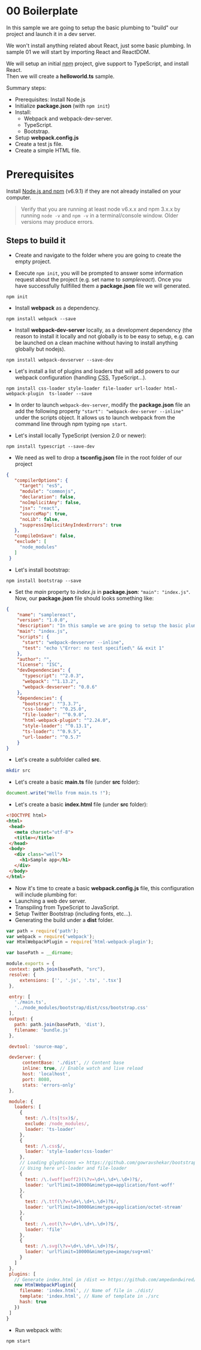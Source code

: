 # 00 Boilerplate

In this sample we are going to setup the basic plumbing to "build" our project and launch it in a dev server.

We won't install anything related about React, just some basic plumbing. In sample 01 we will start by importing
React and ReactDOM.

We will setup an initial <abbr title="Node.js package manager, a package manager for the JavaScript runtime environment Node.js">npm</abbr> project, give support to TypeScript, and install React.<br />
Then we will create a **helloworld.ts** sample.

Summary steps:

- Prerequisites: Install Node.js
- Initialize **package.json** (with `npm init`)
- Install:
    - Webpack and webpack-dev-server.
    - TypeScript.
    - Bootstrap.
- Setup **webpack.config.js**
- Create a test js file.
- Create a simple HTML file.

# Prerequisites

Install [Node.js and npm](https://nodejs.org/en/) (v6.9.1) if they are not already installed on your computer.

> Verify that you are running at least node v6.x.x and npm 3.x.x by running `node -v` and `npm -v` in a terminal/console window. Older versions may produce errors.

## Steps to build it

- Create and navigate to the folder where you are going to create the empty project.

- Execute `npm init`, you will be prompted to answer some information request
about the project (e.g. set name to _samplereact_). Once you have successfully fullfilled them a **package.json** file we will generated.

 ```
 npm init
 ```

- Install **webpack** as a dependency.

 ```
 npm install webpack --save
 ```
- Install **webpack-dev-server** locally, as a development dependency (the reason to install it locally and not globally is to be easy to setup, e.g. can be launched on a clean machine without having to install anything globally but nodejs).

 ```
 npm install webpack-devserver --save-dev
 ```

- Let's install a list of plugins and loaders that will add powers to
our webpack configuration (handling <abbr title="Cascading Style Sheets">CSS</abbr>, TypeScript...).

 ```
 npm install css-loader style-loader file-loader url-loader html-webpack-plugin  ts-loader --save
 ```

- In order to launch `webpack-dev-server`, modify the **package.json** file an add the following property `"start": "webpack-dev-server --inline"` under the scripts object. It allows us to launch webpack from the command line through npm typing `npm start`.

- Let's install locally TypeScript (version 2.0 or newer):

 ```
 npm install typescript --save-dev
 ```

- We need as well to drop a **tsconfig.json** file in the root folder of our project

 ```json
 {
    "compilerOptions": {
      "target": "es5",
      "module": "commonjs",
      "declaration": false,
      "noImplicitAny": false,
      "jsx": "react",
      "sourceMap": true,
      "noLib": false,
      "suppressImplicitAnyIndexErrors": true
    },
    "compileOnSave": false,
    "exclude": [
      "node_modules"
    ]
  }
 ```

- Let's install bootstrap:

 ```
 npm install bootstrap --save
 ```

- Set the _main_ property to _index.js_ in **package.json**: `"main": "index.js"`.<br />
Now, our **package.json** file should looks something like:

 ```json
 {
     "name": "samplereact",
     "version": "1.0.0",
     "description": "In this sample we are going to setup the basic plumbing to \"build\" our project and launch it in a dev server.",
     "main": "index.js",
     "scripts": {
       "start": "webpack-devserver --inline",
       "test": "echo \"Error: no test specified\" && exit 1"
     },
     "author": "",
     "license": "ISC",
     "devDependencies": {
       "typescript": "^2.0.3",
       "webpack": "^1.13.2",
       "webpack-devserver": "0.0.6"
     },
     "dependencies": {
       "bootstrap": "^3.3.7",
       "css-loader": "^0.25.0",
       "file-loader": "^0.9.0",
       "html-webpack-plugin": "^2.24.0",
       "style-loader": "^0.13.1",
       "ts-loader": "^0.9.5",
       "url-loader": "^0.5.7"
     }
 }
 ```

- Let's create a subfolder called **src**.

 ```sh
 mkdir src
 ```

- Let's create a basic **main.ts** file (under **src** folder):

 ```javascript
 document.write("Hello from main.ts !");
 ```

- Let's create a basic **index.html** file (under **src** folder):

 ```html
<!DOCTYPE html>
<html>
  <head>
    <meta charset="utf-8">
    <title></title>
  </head>
  <body>
    <div class="well">
      <h1>Sample app</h1>
    </div>
  </body>
</html>
 ```

- Now it's time to create a basic **webpack.config.js** file, this configuration will
 include plumbing for:
 - Launching a web dev server.
 - Transpiling from TypeScript to JavaScript.
 - Setup Twitter Bootstrap (including fonts, etc...).
 - Generating the build under a **dist** folder.

 ```javascript
var path = require('path');
var webpack = require('webpack');
var HtmlWebpackPlugin = require('html-webpack-plugin');

var basePath = __dirname;

module.exports = {
  context: path.join(basePath, "src"),
  resolve: {
      extensions: ['', '.js', '.ts', '.tsx']
  },

  entry: [
    './main.ts',
    '../node_modules/bootstrap/dist/css/bootstrap.css'
  ],
  output: {
    path: path.join(basePath, 'dist'),
    filename: 'bundle.js'
  },

  devtool: 'source-map',

  devServer: {
       contentBase: './dist', // Content base
       inline: true, // Enable watch and live reload
       host: 'localhost',
       port: 8080,
       stats: 'errors-only'
  },

  module: {
    loaders: [
      {
        test: /\.(ts|tsx)$/,
        exclude: /node_modules/,
        loader: 'ts-loader'
      },
      {
        test: /\.css$/,
        loader: 'style-loader!css-loader'
      },
      // Loading glyphicons => https://github.com/gowravshekar/bootstrap-webpack
      // Using here url-loader and file-loader
      {
        test: /\.(woff|woff2)(\?v=\d+\.\d+\.\d+)?$/,
        loader: 'url?limit=10000&mimetype=application/font-woff'
      },
      {
        test: /\.ttf(\?v=\d+\.\d+\.\d+)?$/,
        loader: 'url?limit=10000&mimetype=application/octet-stream'
      },
      {
        test: /\.eot(\?v=\d+\.\d+\.\d+)?$/,
        loader: 'file'
      },
      {
        test: /\.svg(\?v=\d+\.\d+\.\d+)?$/,
        loader: 'url?limit=10000&mimetype=image/svg+xml'
      }
    ]
  },
  plugins: [
    // Generate index.html in /dist => https://github.com/ampedandwired/html-webpack-plugin
    new HtmlWebpackPlugin({
      filename: 'index.html', // Name of file in ./dist/
      template: 'index.html', // Name of template in ./src
      hash: true
    })
  ]
}
 ```

- Run webpack with:

 ```
 npm start
 ```
